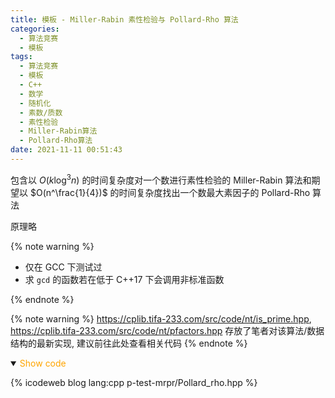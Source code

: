 ```yaml
---
title: 模板 - Miller-Rabin 素性检验与 Pollard-Rho 算法
categories:
  - 算法竞赛
  - 模板
tags:
  - 算法竞赛
  - 模板
  - C++
  - 数学
  - 随机化
  - 素数/质数
  - 素性检验
  - Miller-Rabin算法
  - Pollard-Rho算法
date: 2021-11-11 00:51:43
---
```


包含以 $O(k\log^3n)$ 的时间复杂度对一个数进行素性检验的 Miller-Rabin 算法和期望以 $O(n^\frac{1}{4})$ 的时间复杂度找出一个数最大素因子的 Pollard-Rho 算法

原理略

{% note warning %}

- 仅在 GCC 下测试过
- 求 `gcd` 的函数若在低于 C++17 下会调用非标准函数

{% endnote %}

{% note warning %}
<https://cplib.tifa-233.com/src/code/nt/is_prime.hpp>, <https://cplib.tifa-233.com/src/code/nt/pfactors.hpp> 存放了笔者对该算法/数据结构的最新实现, 建议前往此处查看相关代码
{% endnote %}

<!-- more -->

<details open>
<summary><font color='orange'>Show code</font></summary>

{% icodeweb blog lang:cpp p-test-mrpr/Pollard_rho.hpp %}

</details>

